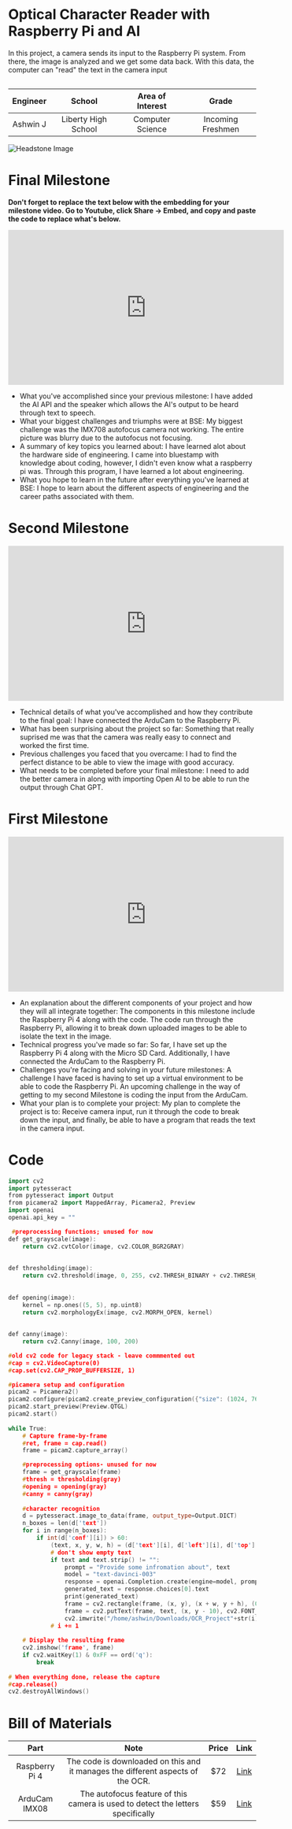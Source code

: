 # Optical Character Reader with Raspberry Pi and AI
In this project, a camera sends its input to the Raspberry Pi system. From there, the image is analyzed and we get some data back. With this data, the computer can "read" the text in the camera input

```HTML 
```

| **Engineer** | **School** | **Area of Interest** | **Grade** |
|:--:|:--:|:--:|:--:|
| Ashwin J | Liberty High School | Computer Science | Incoming Freshmen

![Headstone Image](![IMG_2111](https://github.com/user-attachments/assets/35de68fc-93f4-49eb-9461-ac07c1246f11))

  
# Final Milestone

**Don't forget to replace the text below with the embedding for your milestone video. Go to Youtube, click Share -> Embed, and copy and paste the code to replace what's below.**

<iframe width="560" height="315" src="https://www.youtube.com/embed/F7M7imOVGug" title="YouTube video player" frameborder="0" allow="accelerometer; autoplay; clipboard-write; encrypted-media; gyroscope; picture-in-picture; web-share" allowfullscreen></iframe>

- What you've accomplished since your previous milestone: I have added the AI API and the speaker which allows the AI's output to be heard through text to speech.
- What your biggest challenges and triumphs were at BSE: My biggest challenge was the IMX708 autofocus camera not working. The entire picture was blurry due to the autofocus not focusing.
- A summary of key topics you learned about: I have learned alot about the hardware side of engineering. I came into bluestamp with knowledge about coding, however, I didn't even know what a raspberry pi was. Through this program, I have learned a lot about engineering.
- What you hope to learn in the future after everything you've learned at BSE: I hope to learn about the different aspects of engineering and the career paths associated with them.



# Second Milestone


<iframe width="560" height="315" src="https://www.youtube.com/embed/7Ovl1BxyDWE?si=jw2OouAmnSlHZ0PO" title="YouTube video player" frameborder="0" allow="accelerometer; autoplay; clipboard-write; encrypted-media; gyroscope; picture-in-picture; web-share" referrerpolicy="strict-origin-when-cross-origin" allowfullscreen></iframe>

- Technical details of what you've accomplished and how they contribute to the final goal: I have connected the ArduCam to the Raspberry Pi.
- What has been surprising about the project so far: Something that really suprised me was that the camera was really easy to connect and worked the first time.
- Previous challenges you faced that you overcame: I had to find the perfect distance to be able to view the image with good accuracy.
- What needs to be completed before your final milestone: I need to add the better camera in along with importing Open AI to be able to run the output through Chat GPT.

# First Milestone


<iframe width="560" height="315" src="https://www.youtube.com/embed/DmBi6qRRpzo?si=_fbl6ZUHSODxkclB" title="YouTube video player" frameborder="0" allow="accelerometer; autoplay; clipboard-write; encrypted-media; gyroscope; picture-in-picture; web-share" referrerpolicy="strict-origin-when-cross-origin" allowfullscreen></iframe>

- An explanation about the different components of your project and how they will all integrate together: The components in this milestone include the Raspberry Pi 4 along with the code. The code run through the Raspberry Pi, allowing it to break down uploaded images to be able to isolate the text in the image.
- Technical progress you've made so far: So far, I have set up the Raspberry Pi 4 along with the Micro SD Card. Additionally, I have connected the ArduCam to the Raspberry Pi.
- Challenges you're facing and solving in your future milestones: A challenge I have faced is having to set up a virtual environment to be able to code the Raspberry Pi. An upcoming challenge in the way of getting to my second Milestone is coding the input from the ArduCam.
- What your plan is to complete your project: My plan to complete the project is to: Receive camera input, run it through the code to break down the input, and finally, be able to have a program that reads the text in the camera input.

# Code

```c++
import cv2
import pytesseract
from pytesseract import Output
from picamera2 import MappedArray, Picamera2, Preview
import openai
openai.api_key = ""

 #preprocessing functions; unused for now
def get_grayscale(image):
    return cv2.cvtColor(image, cv2.COLOR_BGR2GRAY)
 
 
def thresholding(image):
    return cv2.threshold(image, 0, 255, cv2.THRESH_BINARY + cv2.THRESH_OTSU)[1]
 
 
def opening(image):
    kernel = np.ones((5, 5), np.uint8)
    return cv2.morphologyEx(image, cv2.MORPH_OPEN, kernel)
 
 
def canny(image):
    return cv2.Canny(image, 100, 200)

#old cv2 code for legacy stack - leave commmented out
#cap = cv2.VideoCapture(0)
#cap.set(cv2.CAP_PROP_BUFFERSIZE, 1)

#picamera setup and configuration
picam2 = Picamera2()
picam2.configure(picam2.create_preview_configuration({"size": (1024, 768)}))
picam2.start_preview(Preview.QTGL)
picam2.start()
 
while True:
    # Capture frame-by-frame
    #ret, frame = cap.read()
    frame = picam2.capture_array()

    #preprocessing options- unused for now
    frame = get_grayscale(frame)
    #thresh = thresholding(gray)
    #opening = opening(gray)
    #canny = canny(gray)
    
    #character recognition
    d = pytesseract.image_to_data(frame, output_type=Output.DICT)
    n_boxes = len(d['text'])
    for i in range(n_boxes):
        if int(d['conf'][i]) > 60:
            (text, x, y, w, h) = (d['text'][i], d['left'][i], d['top'][i], d['width'][i], d['height'][i])
            # don't show empty text
            if text and text.strip() != "":
                prompt = "Provide some infromation about", text
                model = "text-davinci-003"
                response = openai.Completion.create(engine=model, prompt=prompt, max_tokens=10)
                generated_text = response.choices[0].text
                print(generated_text)
                frame = cv2.rectangle(frame, (x, y), (x + w, y + h), (0, 255, 0), 2)
                frame = cv2.putText(frame, text, (x, y - 10), cv2.FONT_HERSHEY_SIMPLEX, 1.0, (0, 0, 255), 3)
                cv2.imwrite("/home/ashwin/Downloads/OCR_Project"+str(i)+".png", frame) 
            # i += 1
 
    # Display the resulting frame
    cv2.imshow('frame', frame)
    if cv2.waitKey(1) & 0xFF == ord('q'):
        break
 
# When everything done, release the capture
#cap.release()
cv2.destroyAllWindows()
```

# Bill of Materials

| **Part** | **Note** | **Price** | **Link** |
|:--:|:--:|:--:|:--:|
| Raspberry Pi 4 | The code is downloaded on this and it manages the different aspects of the OCR. | $72 | <a href="https://www.amazon.com/Arduino-A000066-ARDUINO-UNO-R3/dp/B008GRTSV6/"> Link </a> |
| ArduCam IMX08 | The autofocus feature of this camera is used to detect the letters specifically | $59 | <a href="[https://www.amazon.com/Arduino-A000066-ARDUINO-UNO-R3/dp/B008GRTSV6/](https://www.amazon.com/Arducam-Raspberry-Camera-Autofocus-Acrylic/dp/B0BX7VFT8Q/ref=asc_df_B0BX7VFT8Q/?tag=hyprod-20&linkCode=df0&hvadid=692875362841&hvpos=&hvnetw=g&hvrand=14284207478659014140&hvpone=&hvptwo=&hvqmt=&hvdev=c&hvdvcmdl=&hvlocint=&hvlocphy=9033294&hvtargid=pla-2281435177418&psc=1&mcid=6dfe77b57b5934baa002d4b66313cd08&hvocijid=14284207478659014140-B0BX7VFT8Q-&hvexpln=73&gad_source=1)"> Link </a> |
